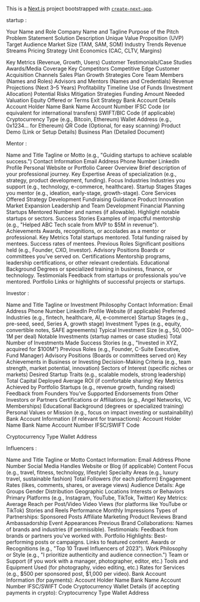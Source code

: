 This is a [Next.js](https://nextjs.org/) project bootstrapped
with [`create-next-app`](https://github.com/vercel/next.js/tree/canary/packages/create-next-app).

startup :

Your Name and Role
Company Name and Tagline
Purpose of the Pitch
Problem Statement
Solution Description
Unique Value Proposition (UVP)
Target Audience
Market Size (TAM, SAM, SOM)
Industry Trends
Revenue Streams
Pricing Strategy
Unit Economics (CAC, CLTV, Margins)

Key Metrics (Revenue, Growth, Users)
Customer Testimonials/Case Studies
Awards/Media Coverage
Key Competitors
Competitive Edge
Customer Acquisition Channels
Sales Plan
Growth Strategies
Core Team Members (Names and Roles)
Advisors and Mentors (Names and Credentials)
Revenue Projections (Next 3–5 Years)
Profitability Timeline
Use of Funds (Investment Allocation)
Potential Risks
Mitigation Strategies
Funding Amount Needed
Valuation
Equity Offered or Terms
Exit Strategy
Bank Account Details
Account Holder Name
Bank Name
Account Number
IFSC Code (or equivalent for international transfers)
SWIFT/BIC Code (if applicable)
Cryptocurrency Type (e.g., Bitcoin, Ethereum)
Wallet Address (e.g., 0x1234... for Ethereum)
QR Code (Optional, for easy scanning)
Product Demo (Link or Setup Details)
Business Plan (Detailed Document)

Mentor :

Name and Title
Tagline or Motto (e.g., "Guiding startups to achieve scalable success.")
Contact Information
Email Address
Phone Number
LinkedIn Profile
Personal Website or Portfolio
Career Overview
Brief description of your professional journey.
Key Expertise
Areas of specialization (e.g., strategy, product development, funding).
Focus Industries
Industries you support (e.g., technology, e-commerce, healthcare).
Startup Stages
Stages you mentor (e.g., ideation, early-stage, growth-stage).
Core Services Offered
Strategy Development
Fundraising Guidance
Product Innovation
Market Expansion
Leadership and Team Development
Financial Planning
Startups Mentored
Number and names (if allowable).
Highlight notable startups or sectors.
Success Stories
Examples of impactful mentorship (e.g., "Helped ABC Tech scale from MVP to $5M in revenue").
Achievements
Awards, recognitions, or accolades as a mentor or professional.
Key Metrics
Total startups mentored.
Total funding raised by mentees.
Success rates of mentees.
Previous Roles
Significant positions held (e.g., Founder, CXO, Investor).
Advisory Positions
Boards or committees you’ve served on.
Certifications
Mentorship programs, leadership certifications, or other relevant credentials.
Educational Background
Degrees or specialized training in business, finance, or technology.
Testimonials
Feedback from startups or professionals you’ve mentored.
Portfolio
Links or highlights of successful projects or startups.

Investor :

Name and Title
Tagline or Investment Philosophy
Contact Information:
Email Address
Phone Number
LinkedIn Profile
Website (if applicable)
Preferred Industries (e.g., fintech, healthcare, AI, e-commerce)
Startup Stages (e.g., pre-seed, seed, Series A, growth stage)
Investment Types (e.g., equity, convertible notes, SAFE agreements)
Typical Investment Size (e.g., $50,000–$1M per deal)
Notable Investments (startup names or case studies)
Total Number of Investments Made
Success Stories (e.g., "Invested in XYZ, acquired for $100M")
Previous Roles (e.g., Founder, C-Suite Executive, Fund Manager)
Advisory Positions (Boards or committees served on)
Key Achievements in Business or Investing
Decision-Making Criteria (e.g., team strength, market potential, innovation)
Sectors of Interest (specific niches or markets)
Desired Startup Traits (e.g., scalable models, strong leadership)
Total Capital Deployed
Average ROI (if comfortable sharing)
Key Metrics Achieved by Portfolio Startups (e.g., revenue growth, funding raised)
Feedback from Founders You’ve Supported
Endorsements from Other Investors or Partners
Certifications or Affiliations (e.g., Angel Networks, VC Memberships)
Educational Background (degrees or specialized training)
Personal Values or Mission (e.g., focus on impact investing or sustainability)
Bank Account Information (if relevant for transactions):
Account Holder Name
Bank Name
Account Number
IFSC/SWIFT Code

Cryptocurrency Type
Wallet Address

Influencers :

Name and Title
Tagline or Motto
Contact Information:
Email Address
Phone Number
Social Media Handles
Website or Blog (if applicable)
Content Focus (e.g., travel, fitness, technology, lifestyle)
Specialty Areas (e.g., luxury travel, sustainable fashion)
Total Followers (for each platform)
Engagement Rates (likes, comments, shares, or average views)
Audience Details:
Age Groups
Gender Distribution
Geographic Locations
Interests or Behaviors
Primary Platforms (e.g., Instagram, YouTube, TikTok, Twitter)
Key Metrics:
Average Reach per Post/Video
Video Views (for platforms like YouTube or TikTok)
Stories and Reels Performance
Monthly Impressions
Types of Partnerships:
Sponsored Posts
Affiliate Marketing
Product Reviews
Brand Ambassadorship
Event Appearances
Previous Brand Collaborations:
Names of brands and industries (if permissible).
Testimonials:
Feedback from brands or partners you've worked with.
Portfolio Highlights:
Best-performing posts or campaigns.
Links to featured content.
Awards or Recognitions (e.g., "Top 10 Travel Influencers of 2023").
Work Philosophy or Style (e.g., "I prioritize authenticity and audience connection.")
Team or Support (if you work with a manager, photographer, editor, etc.)
Tools and Equipment Used (for photography, video editing, etc.)
Rates for Services (e.g., $500 per sponsored post, $1,000 per video).
Bank Account Information (for payments):
Account Holder Name
Bank Name
Account Number
IFSC/SWIFT Code
Cryptocurrency Wallet Details (if accepting payments in crypto):
Cryptocurrency Type
Wallet Address
